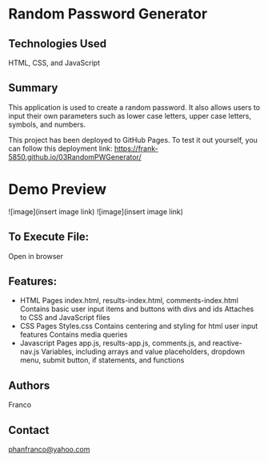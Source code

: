 # Random Password Generator


## Technologies Used

HTML, CSS, and JavaScript

## Summary
This application is used to create a random password. It also allows users to input their own parameters such as lower case letters, upper case letters, symbols, and numbers.

This project has been deployed to GitHub Pages. To test it out yourself, you can follow this deployment link:
https://frank-5850.github.io/03RandomPWGenerator/

# Demo Preview
![image](insert image link)
![image](insert image link)

## To Execute File:

Open in browser

## Features:

- HTML Pages
  index.html, results-index.html, comments-index.html
  Contains basic user input items and buttons with divs and ids
  Attaches to CSS and JavaScript files
- CSS Pages
  Styles.css
  Contains centering and styling for html user input features
  Contains media queries
- Javascript Pages 
  app.js, results-app.js, comments.js, and reactive-nav.js
  Variables, including arrays and value placeholders, dropdown menu, submit button, if statements, and functions

## Authors

Franco

## Contact
phanfranco@yahoo.com
